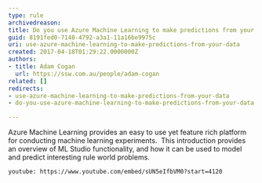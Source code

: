 ```yaml
---
type: rule
archivedreason: 
title: Do you use Azure Machine Learning to make predictions from your data?
guid: 8191fed0-7148-4792-a3a1-11a16be9975c
uri: use-azure-machine-learning-to-make-predictions-from-your-data
created: 2017-04-18T01:29:22.0000000Z
authors:
- title: Adam Cogan
  url: https://ssw.com.au/people/adam-cogan
related: []
redirects:
- use-azure-machine-learning-to-make-predictions-from-your-data
- do-you-use-azure-machine-learning-to-make-predictions-from-your-data

---
```


Azure Machine Learning provides an easy to use yet feature rich platform for conducting machine learning experiments.  This introduction provides an overview of ML Studio functionality, and how it can be used to model and predict interesting rule world problems.


<!--endintro-->

`youtube: https://www.youtube.com/embed/sUN5eIfbVM0?start=4120`
